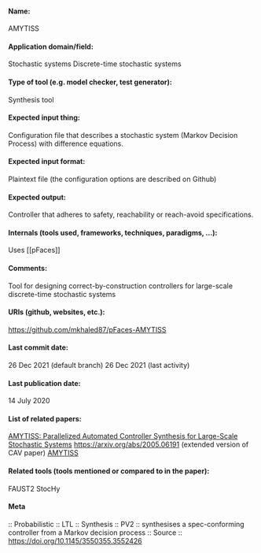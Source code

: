 #### Name:
AMYTISS

#### Application domain/field:
Stochastic systems
Discrete-time stochastic systems

#### Type of tool (e.g. model checker, test generator):
Synthesis tool

#### Expected input thing:
Configuration file that describes a stochastic system (Markov Decision Process) with difference equations.

#### Expected input format:
Plaintext file (the configuration options are described on Github)

#### Expected output:
Controller that adheres to safety, reachability or reach-avoid specifications.

#### Internals (tools used, frameworks, techniques, paradigms, ...):
Uses [[pFaces]]

#### Comments:
Tool for designing correct-by-construction controllers for large-scale discrete-time stochastic systems

#### URIs (github, websites, etc.):
https://github.com/mkhaled87/pFaces-AMYTISS

#### Last commit date:
26 Dec 2021 (default branch)
26 Dec 2021 (last activity)

#### Last publication date:
14 July 2020

#### List of related papers:
[AMYTISS: Parallelized Automated Controller Synthesis for Large-Scale Stochastic Systems](https://doi.org/10.1007/978-3-030-53291-8_24)
https://arxiv.org/abs/2005.06191 (extended version of CAV paper)
[AMYTISS](https://doi.org/10.1145/3365365.3383469)

#### Related tools (tools mentioned or compared to in the paper):
FAUST2
StocHy

#### Meta
:: Probabilistic
:: LTL
:: Synthesis
:: PV2 :: synthesises a spec-conforming controller from a Markov decision process
:: Source :: https://doi.org/10.1145/3550355.3552426
